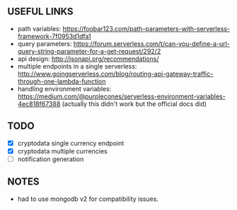 ## USEFUL LINKS

- path variables: https://foobar123.com/path-parameters-with-serverless-framework-7f0953d1dfa1
- query parameters: https://forum.serverless.com/t/can-you-define-a-url-query-string-parameter-for-a-get-request/292/2
- api design: http://jsonapi.org/recommendations/
- multiple endpoints in a single serverless: http://www.goingserverless.com/blog/routing-api-gateway-traffic-through-one-lambda-function
- handling environment variables: https://medium.com/@purplecones/serverless-environment-variables-4ec818f67388 (actually this didn't work but the official docs did)

## TODO

- [X] cryptodata single currency endpoint
- [X] cryptodata multiple currencies
- [ ] notification generation

## NOTES

- had to use mongodb v2 for compatibility issues.